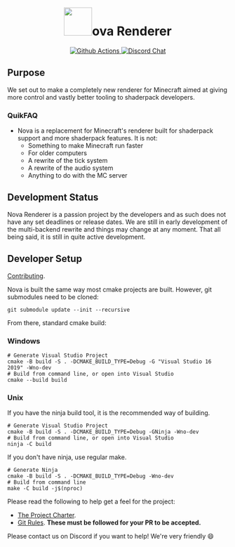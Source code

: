 <h1 align="center">
  <img width=64px src="https://raw.githubusercontent.com/NovaMods/nova-renderer/3d87b39c7d883e47c000533d372ed8eeb0c114fd/docs/images/nova-logo-128px-noborder.png">ova Renderer
</h1>

<p align="center">
  <a href="https://github.com/NovaMods/nova-renderer/actions">
    <img alt="Github Actions" src="https://github.com/NovaMods/nova-renderer/workflows/CI/badge.svg?branch=master">
  </a>

  <a href="https://discord.gg/VGqtadw">
    <img alt="Discord Chat" src="https://img.shields.io/discord/193228267313037312.svg?color=7289DA&label=discord">
  </a>
</p>

## Purpose

We set out to make a completely new renderer for Minecraft aimed at giving more control and vastly better tooling to shaderpack developers.

### QuikFAQ

- Nova is a replacement for Minecraft's renderer built for shaderpack support and more shaderpack features. It is not:
  - Something to make Minecraft run faster
  - For older computers
  - A rewrite of the tick system
  - A rewrite of the audio system
  - Anything to do with the MC server

## Development Status

Nova Renderer is a passion project by the developers and as such does not have any set deadlines or release dates.
We are still in early development of the multi-backend rewrite and things may change at any moment. That all being said, it is still in quite active development.

## Developer Setup

[Contributing](docs/contributing.md).

Nova is built the same way most cmake projects are built. However, git submodules need to be cloned:

```
git submodule update --init --recursive
```

From there, standard cmake build:

### Windows

```
# Generate Visual Studio Project
cmake -B build -S . -DCMAKE_BUILD_TYPE=Debug -G "Visual Studio 16 2019" -Wno-dev
# Build from command line, or open into Visual Studio
cmake --build build
```

### Unix

If you have the ninja build tool, it is the recommended way of building.

```
# Generate Visual Studio Project
cmake -B build -S . -DCMAKE_BUILD_TYPE=Debug -GNinja -Wno-dev
# Build from command line, or open into Visual Studio
ninja -C build
```

If you don't have ninja, use regular make.

```
# Generate Ninja
cmake -B build -S . -DCMAKE_BUILD_TYPE=Debug -Wno-dev
# Build from command line
make -C build -j$(nproc)
```

Please read the following to help get a feel for the project:

- [The Project Charter](docs/project_charter.md).
- [Git Rules](docs/git.md). **These must be followed for your PR to be accepted.**

Please contact us on Discord if you want to help! We're very friendly :smile:
